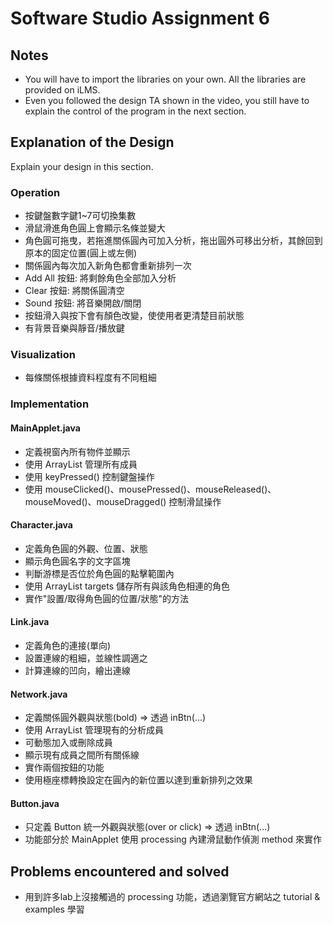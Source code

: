 # Software Studio Assignment 6

## Notes
+ You will have to import the libraries on your own. All the libraries are provided on iLMS.
+ Even you followed the design TA shown in the video, you still have to explain the control of the program in the next section.

## Explanation of the Design
Explain your design in this section.  

### Operation
+ 按鍵盤數字鍵1~7可切換集數
+ 滑鼠滑進角色圓上會顯示名條並變大
+ 角色圓可拖曳，若拖進關係圓內可加入分析，拖出圓外可移出分析，其餘回到原本的固定位置(圓上或左側)
+ 關係圓內每次加入新角色都會重新排列一次
+ Add All 按鈕: 將剩餘角色全部加入分析
+ Clear 按鈕: 將關係圓清空
+ Sound 按鈕: 將音樂開啟/關閉
+ 按鈕滑入與按下會有顏色改變，使使用者更清楚目前狀態
+ 有背景音樂與靜音/播放鍵

### Visualization
+ 每條關係根據資料程度有不同粗細

### Implementation

#### MainApplet.java
+ 定義視窗內所有物件並顯示
+ 使用 ArrayList 管理所有成員
+ 使用 keyPressed() 控制鍵盤操作
+ 使用 mouseClicked()、mousePressed()、mouseReleased()、mouseMoved()、mouseDragged() 控制滑鼠操作

#### Character.java
+ 定義角色圓的外觀、位置、狀態
+ 顯示角色圓名字的文字區塊
+ 判斷游標是否位於角色圓的點擊範圍內
+ 使用 ArrayList targets 儲存所有與該角色相連的角色
+ 實作"設置/取得角色圓的位置/狀態"的方法

#### Link.java
+ 定義角色的連接(單向)
+ 設置連線的粗細，並線性調適之
+ 計算連線的凹向，繪出連線

#### Network.java
+ 定義關係圓外觀與狀態(bold) => 透過 inBtn(...)
+ 使用 ArrayList 管理現有的分析成員
+ 可動態加入或刪除成員
+ 顯示現有成員之間所有關係線
+ 實作兩個按鈕的功能
+ 使用極座標轉換設定在圓內的新位置以達到重新排列之效果

#### Button.java
+ 只定義 Button 統一外觀與狀態(over or click) => 透過 inBtn(...)
+ 功能部分於 MainApplet 使用 processing 內建滑鼠動作偵測 method 來實作

## Problems encountered and solved
+ 用到許多lab上沒接觸過的 processing 功能，透過瀏覽官方網站之 tutorial & examples 學習
